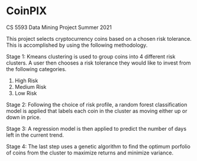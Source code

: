 # CoinPIX

CS 5593 Data Mining Project
Summer 2021

This project selects cryptocurrency coins based on a chosen risk tolerance.  This is accomplished by using the following methodology.

Stage 1: Kmeans clustering is used to group coins into 4 different risk clusters.  A user then chooses a risk tolerance they would like to invest from the following categories.
1. High Risk
2. Medium Risk
3. Low Risk

Stage 2: Following the choice of risk profile, a random forest classification model is applied that labels each coin in the cluster as moving either up or down in price.

Stage 3: A regression model is then applied to predict the number of days left in the current trend.

Stage 4: The last step uses a genetic algorithm to find the optimum porfolio of coins from the cluster to maximize returns and minimize variance.  



